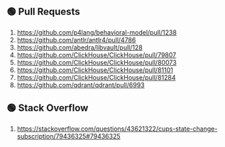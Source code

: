 ## 🟢 Pull Requests
1. https://github.com/p4lang/behavioral-model/pull/1238
2. https://github.com/antlr/antlr4/pull/4786
3. https://github.com/abedra/libvault/pull/128
4. https://github.com/ClickHouse/ClickHouse/pull/79807
5. https://github.com/ClickHouse/ClickHouse/pull/80073
6. https://github.com/ClickHouse/ClickHouse/pull/81101
7. https://github.com/ClickHouse/ClickHouse/pull/81284
8. https://github.com/qdrant/qdrant/pull/6993
## 🟢 Stack Overflow
1. https://stackoverflow.com/questions/43621322/cups-state-change-subscription/79436325#79436325

<!--
**nibblerenush/nibblerenush** is a ✨ _special_ ✨ repository because its `README.md` (this file) appears on your GitHub profile.

Here are some ideas to get you started:

- 🔭 I’m currently working on ...
- 🌱 I’m currently learning ...
- 👯 I’m looking to collaborate on ...
- 🤔 I’m looking for help with ...
- 💬 Ask me about ...
- 📫 How to reach me: ...
- 😄 Pronouns: ...
- ⚡ Fun fact: ...
-->
